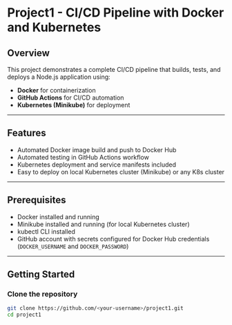 # Project1 - CI/CD Pipeline with Docker and Kubernetes

## Overview

This project demonstrates a complete CI/CD pipeline that builds, tests, and deploys a Node.js application using:

- **Docker** for containerization  
- **GitHub Actions** for CI/CD automation  
- **Kubernetes (Minikube)** for deployment  

---

## Features

- Automated Docker image build and push to Docker Hub  
- Automated testing in GitHub Actions workflow  
- Kubernetes deployment and service manifests included  
- Easy to deploy on local Kubernetes cluster (Minikube) or any K8s cluster  

---

## Prerequisites

- Docker installed and running  
- Minikube installed and running (for local Kubernetes cluster)  
- kubectl CLI installed  
- GitHub account with secrets configured for Docker Hub credentials (`DOCKER_USERNAME` and `DOCKER_PASSWORD`)  

---

## Getting Started

### Clone the repository

```bash
git clone https://github.com/<your-username>/project1.git
cd project1
